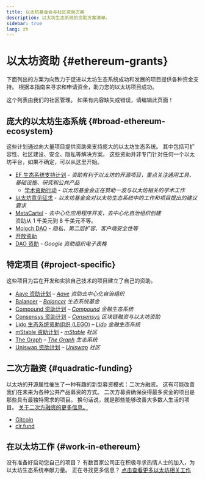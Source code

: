 ```yaml
---
title: 以太坊基金会与社区资助方案
description: 以太坊生态系统的资助方案清单。
sidebar: true
lang: zh
---
```


# 以太坊资助 {#ethereum-grants}

下面列出的方案为向致力于促进以太坊生态系统成功和发展的项目提供各种资金支持。 根据本指南来寻求和申请资金，助力您的以太坊项目成功。

这个列表由我们的社区管理。 如果有内容缺失或错误，请编辑此页面！

## 庞大的以太坊生态系统 {#broad-ethereum-ecosystem}

这些计划通过向大量项目提供资助来支持庞大的以太坊生态系统。 其中包括可扩容性、社区建设、安全、隐私等解决方案。 这些资助并非专门针对任何一个以太坊平台，如果不确定，可以从这里开始。

- [EF 生态系统支持计划](https://esp.ethereum.foundation) - _资助有利于以太坊的开源项目，重点关注通用工具、基础设施、研究和公共产品_
  - [学术资助行动](/community/grants/academic-grants-round/) - _以太坊基金会正在赞助一波与以太坊相关的学术工作_
- [以太坊意见征求](https://github.com/ethereum/requests-for-proposals) - _以太坊基金会对以太坊生态系统中的工作和项目提出的建议要求_
- [MetaCartel](https://www.metacartel.org/grants/) - _去中心化应用程序开发，去中心化自治组织创建_  
  资助从 1 千美元到 8 千美元不等。
- [Moloch DAO](https://www.molochdao.com/) - _隐私、第二层扩容、客户端安全性等_
- [开放资助](https://opengrants.com/explore)
- [DAO 资助](https://docs.google.com/spreadsheets/d/1XHc-p_MHNRdjacc8uOEjtPoWL86olP4GyxAJOFO0zxY/edit#gid=0) - _Google 资助组织电子表格_

## 特定项目 {#project-specific}

这些项目为旨在开发和实验自己技术的项目建立了自己的资助。

- [Aave 资助计划](https://aavegrants.org/) – _[Aave](https://aave.com/) 资助去中心化自治组织_
- [Balancer](https://balancergrants.notion.site/Balancer-Community-Grants-23e562c5bc4347cd8304637bff0058e6) – _[Balancer](https://balancer.fi/) 生态系统基金_
- [Compound 资助计划](https://compoundgrants.org/) – _[Compound](https://compound.finance/) 金融生态系统_
- [Consensys 资助计划](https://consensys.net/grants/) – _[Consensys](https://consensys.net/) 区块链融资与以太坊资助_
- [Lido 生态系统资助组织 (LEGO)](https://lego.lido.fi/) – _[Lido](https://lido.fi/) 金融生态系统_
- [mStable 资助计划](https://docs.mstable.org/advanced/grants-program) - _[mStable](https://mstable.org/) 社区_
- [The Graph](https://airtable.com/shrdfvnFvVch3IOVm) – _[The Graph](https://thegraph.com/) 生态系统_
- [Uniswap 资助计划](https://www.unigrants.org/) – _[Uniswap](https://uniswap.org/) 社区_

## 二次方融资 {#quadratic-funding}

以太坊的开源属性催生了一种有趣的新型募资模式：二次方融资。 这有可能改善我们在未来为各种公共产品募资的方式。 二次方募资确保获得最多资金的项目是那些具有最独特需求的项目。 换句话说，就是那些能够改善大多数人生活的项目。 [关于二次方融资的更多信息。](/defi/#quadratic-funding)

- [Gitcoin](https://gitcoin.co/grants)
- [clr.fund](https://clr.fund/)

## 在以太坊工作 {#work-in-ethereum}

没有准备好启动您自己的项目？ 有数百家公司正在积极寻求热情人士的加入，为以太坊生态系统奉献力量。 正在寻找更多信息？ [点击查看更多以太坊相关工作](/community/get-involved/#ethereum-jobs)
